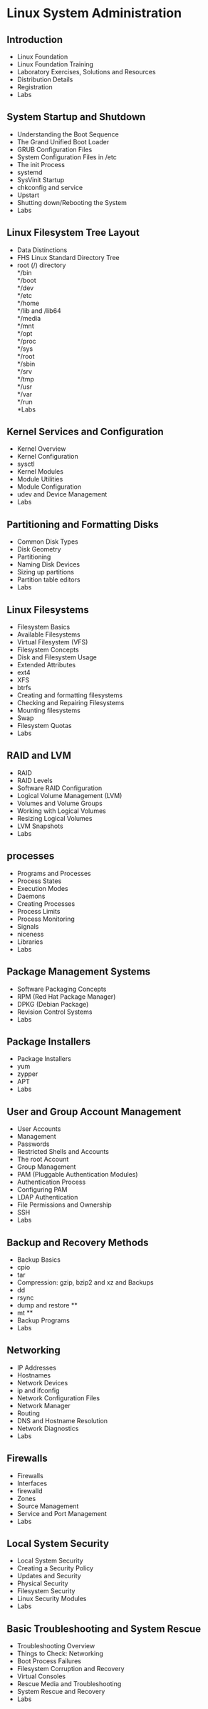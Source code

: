 # Linux System Administration

## Introduction
* Linux Foundation  
* Linux Foundation Training  
* Laboratory Exercises, Solutions and Resources  
* Distribution Details  
* Registration  
* Labs  

## System Startup and Shutdown
* Understanding the Boot Sequence  
* The Grand Unified Boot Loader  
* GRUB Configuration Files  
* System Configuration Files in /etc  
* The init Process  
* systemd  
* SysVinit Startup  
* chkconfig and service  
* Upstart  
* Shutting down/Rebooting the System  
* Labs  

## Linux Filesystem Tree Layout
* Data Distinctions  
* FHS Linux Standard Directory Tree  
* root (/) directory  
*/bin  
*/boot  
*/dev  
*/etc  
*/home  
*/lib and /lib64  
*/media  
*/mnt  
*/opt  
*/proc  
*/sys  
*/root  
*/sbin  
*/srv  
*/tmp  
*/usr  
*/var  
*/run  
*Labs  

## Kernel Services and Configuration
* Kernel Overview  
* Kernel Configuration  
* sysctl  
* Kernel Modules  
* Module Utilities  
* Module Configuration  
* udev and Device Management  
* Labs  

## Partitioning and Formatting Disks
* Common Disk Types
* Disk Geometry
* Partitioning
* Naming Disk Devices
* Sizing up partitions  
* Partition table editors  
* Labs  

## Linux Filesystems
* Filesystem Basics  
* Available Filesystems  
* Virtual Filesystem (VFS)  
* Filesystem Concepts  
* Disk and Filesystem Usage  
* Extended Attributes  
* ext4  
* XFS  
* btrfs  
* Creating and formatting filesystems  
* Checking and Repairing Filesystems  
* Mounting filesystems  
* Swap  
* Filesystem Quotas  
* Labs  

## RAID and LVM
* RAID  
* RAID Levels  
* Software RAID Configuration  
* Logical Volume Management (LVM)  
* Volumes and Volume Groups  
* Working with Logical Volumes  
* Resizing Logical Volumes  
* LVM Snapshots  
* Labs  

## processes
* Programs and Processes  
* Process States  
* Execution Modes  
* Daemons  
* Creating Processes  
* Process Limits  
* Process Monitoring  
* Signals  
* niceness  
* Libraries  
* Labs

## Package Management Systems
* Software Packaging Concepts  
* RPM (Red Hat Package Manager)  
* DPKG (Debian Package)  
* Revision Control Systems  
* Labs

## Package Installers
* Package Installers  
* yum  
* zypper  
* APT  
* Labs  

## User and Group Account Management
* User Accounts
* Management
* Passwords
* Restricted Shells and Accounts
* The root Account
* Group Management
* PAM (Pluggable Authentication Modules)
* Authentication Process
* Configuring PAM
* LDAP Authentication
* File Permissions and Ownership
* SSH
* Labs

## Backup and Recovery Methods
* Backup Basics
* cpio
* tar
* Compression: gzip, bzip2 and xz and Backups
* dd
* rsync
* dump and restore **
* mt **
* Backup Programs
* Labs

## Networking
* IP Addresses
* Hostnames
* Network Devices
* ip and ifconfig
* Network Configuration Files
* Network Manager
* Routing
* DNS and Hostname Resolution
* Network Diagnostics
* Labs

## Firewalls
* Firewalls
* Interfaces
* firewalld
* Zones
* Source Management
* Service and Port Management
* Labs

## Local System Security
* Local System Security
* Creating a Security Policy
* Updates and Security
* Physical Security
* Filesystem Security
* Linux Security Modules
* Labs

## Basic Troubleshooting and System Rescue
* Troubleshooting Overview
* Things to Check: Networking
* Boot Process Failures
* Filesystem Corruption and Recovery
* Virtual Consoles
* Rescue Media and Troubleshooting
* System Rescue and Recovery
* Labs
